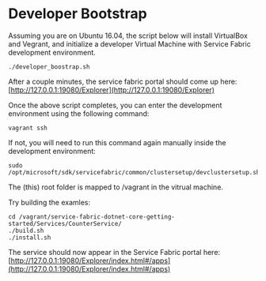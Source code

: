 # Developer Bootstrap

Assuming you are on Ubuntu 16.04, the script below will install VirtualBox and Vegrant, and initialize a developer Virtual Machine with Service Fabric development environment.

```
./developer_boostrap.sh
```
After a couple minutes, the service fabric portal should come up here: [http://127.0.0.1:19080/Explorer](http://127.0.0.1:19080/Explorer)

Once the above script completes, you can enter the development environment using the following command:

```
vagrant ssh
```


If not, you will need to run this command again manually inside the development environment:
```
sudo /opt/microsoft/sdk/servicefabric/common/clustersetup/devclustersetup.sh
```

The (this) root folder is mapped to /vagrant in the vitrual machine.

Try building the examles:
```
cd /vagrant/service-fabric-dotnet-core-getting-started/Services/CounterService/
./build.sh
./install.sh
```

The service should now appear in the Service Fabric portal here: [http://127.0.0.1:19080/Explorer/index.html#/apps](http://127.0.0.1:19080/Explorer/index.html#/apps)